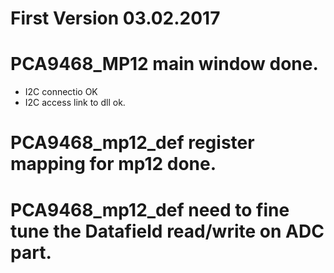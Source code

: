# First Version 03.02.2017
# PCA9468_MP12 main window done.
  - I2C connectio OK
  - I2C access link to dll ok.
# PCA9468_mp12_def register mapping for mp12 done.
# PCA9468_mp12_def need to fine tune the Datafield read/write on ADC part.
